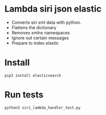 # Lambda siri json elastic
* Converts siri xml data with python.
* Flattens the dictionary
* Removes xmlns namespaces
* Ignore out certain messages
* Prepare to index elastic

# Install
`pip3 install elasticsearch`

# Run tests
`python3 siri_lambda_handler_test.py`